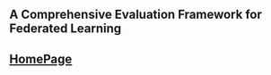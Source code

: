 ## A Comprehensive Evaluation Framework for Federated Learning

## [HomePage](https://di-chai.github.io/FedEval/)
